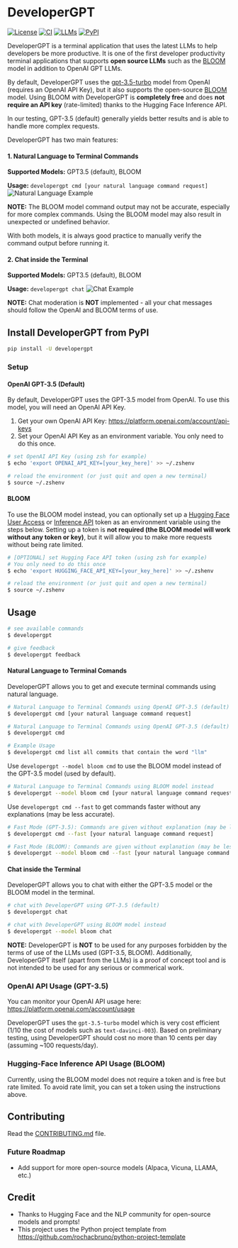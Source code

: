 # DeveloperGPT
[![License](https://img.shields.io/badge/license-MIT-green)](./LICENSE)
[![CI](https://github.com/luo-anthony/DeveloperGPT/actions/workflows/main.yml/badge.svg)](https://github.com/luo-anthony/DeveloperGPT/actions/workflows/main.yml)
[![LLMs](https://img.shields.io/badge/Supported%20LLMs-GPT3.5,%20BLOOM-blue)](https://img.shields.io/badge/Supported%20LLMs-GPT3.5,%20BLOOM-blue)
[![PyPI](https://img.shields.io/pypi/v/developergpt)](https://pypi.org/project/developergpt/)

<!-- [![codecov](https://codecov.io/gh/luo-anthony/DeveloperGPT/branch/main/graph/badge.svg?token=DeveloperGPT_token_here)](https://codecov.io/gh/luo-anthony/DeveloperGPT) -->

DeveloperGPT is a terminal application that uses the latest LLMs to help developers be more productive. It is one of the first developer productivity terminal applications that supports **open source LLMs** such as the [BLOOM](https://bigscience.huggingface.co/blog/bloom) model in addition to OpenAI GPT LLMs. 

By default, DeveloperGPT uses the [gpt-3.5-turbo](https://platform.openai.com/docs/models) model from OpenAI (requires an OpenAI API Key), but it also supports the open-source [BLOOM](https://bigscience.huggingface.co/blog/bloom) model. Using BLOOM with DeveloperGPT is **completely free** and does **not require an API key** (rate-limited) thanks to the Hugging Face Inference API. 

In our testing, GPT-3.5 (default) generally yields better results and is able to handle more complex requests. 

DeveloperGPT has two main features:
#### 1. Natural Language to Terminal Commands
**Supported Models:** GPT3.5 (default), BLOOM

**Usage:** `developergpt cmd [your natural language command request]`
![Natural Language Example](https://github.com/luo-anthony/DeveloperGPT/raw/main/samples/cmddemo.gif)

**NOTE:** The BLOOM model command output may not be accurate, especially for more complex commands. Using the BLOOM model may also result in unexpected or undefined behavior. 

With both models, it is always good practice to manually verify the command output before running it.

#### 2. Chat inside the Terminal
**Supported Models:** GPT3.5 (default), BLOOM

**Usage:** `developergpt chat`
![Chat Example](https://github.com/luo-anthony/DeveloperGPT/raw/main/samples/chatdemo.gif)

**NOTE:** Chat moderation is **NOT** implemented - all your chat messages should follow the OpenAI and BLOOM terms of use. 


## Install DeveloperGPT from PyPI
```bash
pip install -U developergpt
```

### Setup


#### OpenAI GPT-3.5 (Default)
By default, DeveloperGPT uses the GPT-3.5 model from OpenAI. To use this model, you will need an OpenAI API Key.

1. Get your own OpenAI API Key: https://platform.openai.com/account/api-keys
2. Set your OpenAI API Key as an environment variable. You only need to do this once. 
```bash
# set OpenAI API Key (using zsh for example)
$ echo 'export OPENAI_API_KEY=[your_key_here]' >> ~/.zshenv

# reload the environment (or just quit and open a new terminal)
$ source ~/.zshenv
```

#### BLOOM
To use the BLOOM model instead, you can optionally set up a [Hugging Face User Access](https://huggingface.co/settings/tokens) or [Inference API](https://huggingface.co/docs/api-inference/index) token as an environment variable using the steps below. Setting up a token is **not required (the BLOOM model will work without any token or key)**, but it will allow you to make more requests without being rate limited. 

```bash
# [OPTIONAL] set Hugging Face API token (using zsh for example)
# You only need to do this once
$ echo 'export HUGGING_FACE_API_KEY=[your_key_here]' >> ~/.zshenv

# reload the environment (or just quit and open a new terminal)
$ source ~/.zshenv
```

## Usage
```bash
# see available commands
$ developergpt 

# give feedback
$ developergpt feedback
```

#### Natural Language to Terminal Comands
DeveloperGPT allows you to get and execute terminal commands using natural language. 
```bash
# Natural Language to Terminal Commands using OpenAI GPT-3.5 (default)
$ developergpt cmd [your natural language command request]

# Natural Language to Terminal Commands using OpenAI GPT-3.5 (default) with prompt
$ developergpt cmd 

# Example Usage
$ developergpt cmd list all commits that contain the word "llm"
```

Use `developergpt --model bloom cmd` to use the BLOOM model instead of the GPT-3.5 model (used by default). 
```bash
# Natural Language to Terminal Commands using BLOOM model instead
$ developergpt --model bloom cmd [your natural language command request]
```

Use `developergpt cmd --fast` to get commands faster without any explanations (may be less accurate). 
```bash
# Fast Mode (GPT-3.5): Commands are given without explanation (may be less accurate)
$ developergpt cmd --fast [your natural language command request]

# Fast Mode (BLOOM): Commands are given without explanation (may be less accurate)
$ developergpt --model bloom cmd --fast [your natural language command request]
```

#### Chat inside the Terminal
DeveloperGPT allows you to chat with either the GPT-3.5 model or the BLOOM model in the terminal. 

```bash
# chat with DeveloperGPT using GPT-3.5 (default)
$ developergpt chat

# chat with DeveloperGPT using BLOOM model instead
$ developergpt --model bloom chat
```

**NOTE:** DeveloperGPT is **NOT** to be used for any purposes forbidden by the terms of use of the LLMs used (GPT-3.5, BLOOM). Additionally, DeveloperGPT itself (apart from the LLMs) is a proof of concept tool and is not intended to be used for any serious or commerical work. 

### OpenAI API Usage (GPT-3.5)
You can monitor your OpenAI API usage here: https://platform.openai.com/account/usage

DeveloperGPT uses the `gpt-3.5-turbo` model which is very cost efficient (1/10 the cost of models such as `text-davinci-003`). Based on preliminary testing, using DeveloperGPT should cost no more than 10 cents per day (assuming ~100 requests/day). 

### Hugging-Face Inference API Usage (BLOOM)
Currently, using the BLOOM model does not require a token and is free but rate limited. To avoid rate limit, you can set a token using the instructions above. 

## Contributing
Read the [CONTRIBUTING.md](CONTRIBUTING.md) file.

### Future Roadmap
- Add support for more open-source models (Alpaca, Vicuna, LLAMA, etc.)

## Credit
- Thanks to Hugging Face and the NLP community for open-source models and prompts! 
- This project uses the Python project template from https://github.com/rochacbruno/python-project-template
